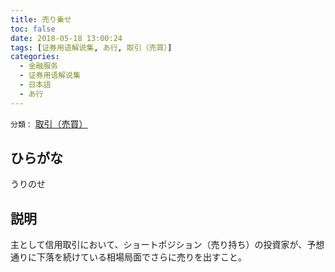 ```yaml
---
title: 売り乗せ
toc: false
date: 2018-05-18 13:00:24
tags: [证券用语解说集, あ行, 取引（売買）]
categories:
  - 金融服务
  - 证券用语解说集
  - 日本語
  - あ行
---
```


`分類：` [取引（売買）](/tags/取引（売買）/)

## ひらがな

うりのせ

## 説明

主として信用取引において、ショートポジション（売り持ち）の投資家が、予想通りに下落を続けている相場局面でさらに売りを出すこと。
